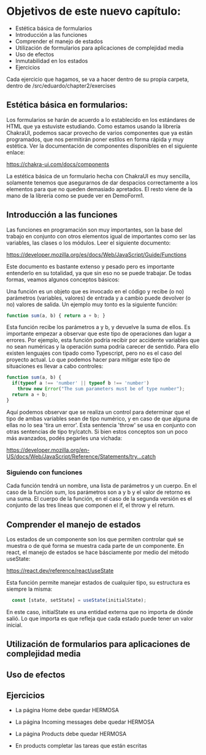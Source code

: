 # Objetivos de este nuevo capítulo:

- Estética básica de formularios
- Introducción a las funciones
- Comprender el manejo de estados
- Utilización de formularios para aplicaciones de complejidad media
- Uso de efectos
- Inmutabilidad en los estados
- Ejercicios
  
Cada ejercicio que hagamos, se va a hacer dentro de su propia carpeta, dentro de /src/eduardo/chapter2/exercises

## Estética básica en formularios:

Los formularios se harán de acuerdo a lo establecido en los estándares de HTML que ya estuviste estudiando.
Como estamos usando la librería ChakraUI, podemos sacar provecho de varios componentes que ya están programados,
que nos permitirán poner estilos en forma rápida y muy estética. Ver la documentación de componentes disponibles
en el siguiente enlace:

https://chakra-ui.com/docs/components

La estética básica de un formulario hecha con ChakraUI es muy sencilla, solamente tenemos que asegurarnos
de dar despacios correctamente a los elementos para que no queden demasiado apretados. El resto viene de la mano
de la librería como se puede ver en DemoForm1.

## Introducción a las funciones
Las funciones en programación son muy importantes, son la base del trabajo en conjunto con otros elementos igual
de importantes como ser las variables, las clases o los módulos. Leer el siguiente documento:

https://developer.mozilla.org/es/docs/Web/JavaScript/Guide/Functions

Este documento es bastante extenso y pesado pero es importante entenderlo en su totalidad, ya que sin eso no se
puede trabajar. De todas formas, veamos algunos conceptos básicos:

Una función es un objeto que es invocado en el código y recibe (o no) parámetros (variables, valores) de entrada
y a cambio puede devolver (o no) valores de salida. Un ejemplo muy tonto es la siguiente función:

```ts
function sum(a, b) { return a + b; }
```

Esta función recibe los parámetros a y b, y devuelve la suma de ellos. Es importante empezar a observar que este
tipo de operaciones dan lugar a errores. Por ejemplo, esta función podría recibir por accidente variables que no
sean numéricas y la operación suma podría carecer de sentido. Para ello existen lenguajes con tipado como
Typescript, pero no es el caso del proyecto actual. Lo que podemos hacer para mitigar este tipo de situaciones es
llevar a cabo controles:

```ts
function sum(a, b) {
  if(typeof a !== 'number' || typeof b !== 'number')
    throw new Error("The sum parameters must be of type number");
  return a + b;
}
```

Aquí podemos observar que se realiza un control para determinar que el tipo de ambas variables sean de tipo
numérico, y en caso de que alguna de ellas no lo sea 'tira un error'. Esta sentencia 'throw' se usa en conjunto
con otras sentencias de tipo try/catch. Si bien estos conceptos son un poco más avanzados, podés pegarles una vichada:

https://developer.mozilla.org/en-US/docs/Web/JavaScript/Reference/Statements/try...catch

### Siguiendo con funciones

Cada función tendrá un nombre, una lista de parámetros y un cuerpo. En el caso de la función sum, los parámetros
son a y b y el valor de retorno es una suma. El cuerpo de la función, en el caso de la segunda versión es el conjunto
de las tres líneas que componen el if, el throw y el return.

## Comprender el manejo de estados

Los estados de un componente son los que permiten controlar qué se muestra o de qué forma se muestra cada 
parte de un componente. En react, el manejo de estados se hace básciamente por medio del método useState:

https://react.dev/reference/react/useState

Esta función permite manejar estados de cualquier tipo, su estructura es siempre la misma:

```ts
  const [state, setState] = useState(initialState);
```

En este caso, initialState es una entidad externa que no importa de dónde salió. Lo que importa es que refleja
que cada estado puede tener un valor inicial.

## Utilización de formularios para aplicaciones de complejidad media

## Uso de efectos

## Ejercicios

- La página Home debe quedar HERMOSA
- La página Incoming messages debe quedar HERMOSA
- La página Products debe quedar HERMOSA

- En products completar las tareas que están escritas
